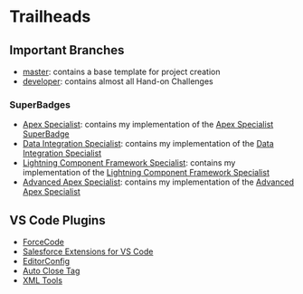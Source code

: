 # Trailheads

## Important Branches

+ [master](https://github.com/mnunezdm/salesforce_trailhead/tree/master): contains a base template for project creation
+ [developer](https://github.com/mnunezdm/salesforce_trailhead/tree/developer): contains almost all Hand-on Challenges

### SuperBadges

+ [Apex Specialist](https://github.com/mnunezdm/salesforce_trailhead/tree/superbadge/apexspecialist): contains my implementation of the [Apex Specialist SuperBadge](https://trailhead.salesforce.com/en/content/learn/superbadges/superbadge_apex)
+ [Data Integration Specialist](https://github.com/mnunezdm/salesforce_trailhead/tree/superbadge/integrationspecialist): contains my implementation of the [Data Integration Specialist](https://trailhead.salesforce.com/en/content/learn/superbadges/superbadge_integration)
+ [Lightning Component Framework Specialist](https://github.com/mnunezdm/salesforce_trailhead/tree/superbadge/lightningspecialist): contains my implementation of the [Lightning Component Framework Specialist](https://trailhead.salesforce.com/en/content/learn/superbadges/superbadge_lcf)
+ [Advanced Apex Specialist](https://github.com/mnunezdm/salesforce_trailhead/tree/superbadge/superbadge/advancedapexspecialist): contains my implementation of the [Advanced Apex Specialist](https://trailhead.salesforce.com/en/content/learn/superbadges/superbadge_aap)

## VS Code Plugins

+ [ForceCode](https://github.com/daishi4u/ForceCode)
+ [Salesforce Extensions for VS Code](https://marketplace.visualstudio.com/items?itemName=salesforce.salesforcedx-vscode)
+ [EditorConfig](https://marketplace.visualstudio.com/items?itemName=EditorConfig.EditorConfig)
+ [Auto Close Tag](https://marketplace.visualstudio.com/items?itemName=formulahendry.auto-close-tag)
+ [XML Tools](https://marketplace.visualstudio.com/items?itemName=DotJoshJohnson.xml)
